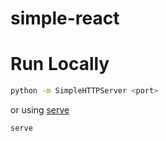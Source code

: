simple-react
============

# Run Locally

```bash
python -m SimpleHTTPServer <port>
```

or using [serve](https://www.npmjs.com/package/serve)

```bash
serve
```